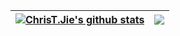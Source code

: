 | <a href="https://github.com/ChrisTJie"><img align="center" src="https://github-readme-stats.vercel.app/api?username=ChrisTJie&count_private=true&show_icons=true&theme=github_dark" alt="ChrisT.Jie's github stats" /></a> | <a href="https://github.com/ChrisTJie"><img align="center" src="https://github-readme-stats.vercel.app/api/top-langs/?username=ChrisTJie&layout=compact&theme=github_dark" /></a> | 
| ------------- | ------------- |

<!--
### Hi there 👋

**ChrisTJie/ChrisTJie** is a ✨ _special_ ✨ repository because its `README.md` (this file) appears on your GitHub profile.

Here are some ideas to get you started:

- 🔭 I’m currently working on ...
- 🌱 I’m currently learning ...
- 👯 I’m looking to collaborate on ...
- 🤔 I’m looking for help with ...
- 💬 Ask me about ...
- 📫 How to reach me: ...
- 😄 Pronouns: ...
- ⚡ Fun fact: ...
-->
